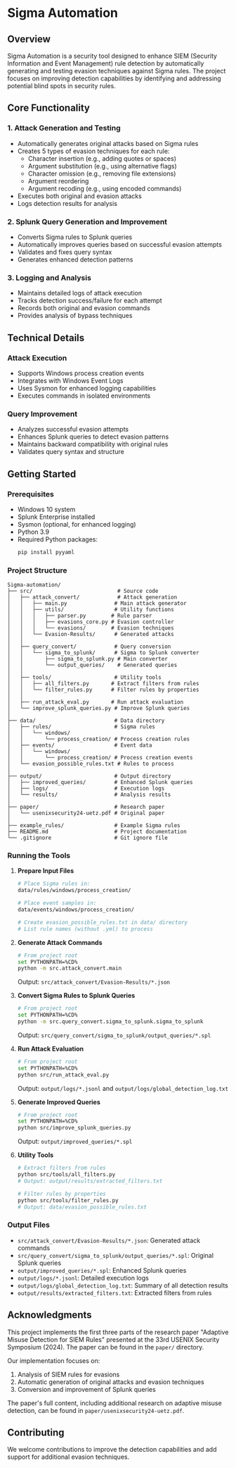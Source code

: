 # Sigma Automation

## Overview
Sigma Automation is a security tool designed to enhance SIEM (Security Information and Event Management) rule detection by automatically generating and testing evasion techniques against Sigma rules. The project focuses on improving detection capabilities by identifying and addressing potential blind spots in security rules.

## Core Functionality

### 1. Attack Generation and Testing
- Automatically generates original attacks based on Sigma rules
- Creates 5 types of evasion techniques for each rule:
  - Character insertion (e.g., adding quotes or spaces)
  - Argument substitution (e.g., using alternative flags)
  - Character omission (e.g., removing file extensions)
  - Argument reordering
  - Argument recoding (e.g., using encoded commands)
- Executes both original and evasion attacks
- Logs detection results for analysis

### 2. Splunk Query Generation and Improvement
- Converts Sigma rules to Splunk queries
- Automatically improves queries based on successful evasion attempts
- Validates and fixes query syntax
- Generates enhanced detection patterns

### 3. Logging and Analysis
- Maintains detailed logs of attack execution
- Tracks detection success/failure for each attempt
- Records both original and evasion commands
- Provides analysis of bypass techniques

## Technical Details

### Attack Execution
- Supports Windows process creation events
- Integrates with Windows Event Logs
- Uses Sysmon for enhanced logging capabilities
- Executes commands in isolated environments

### Query Improvement
- Analyzes successful evasion attempts
- Enhances Splunk queries to detect evasion patterns
- Maintains backward compatibility with original rules
- Validates query syntax and structure

## Getting Started

### Prerequisites
- Windows 10 system
- Splunk Enterprise installed
- Sysmon (optional, for enhanced logging)
- Python 3.9
- Required Python packages:
  ```bash
  pip install pyyaml
  ```

### Project Structure
```
Sigma-automation/
├── src/                           # Source code
│   ├── attack_convert/            # Attack generation
│   │   ├── main.py               # Main attack generator
│   │   ├── utils/                # Utility functions
│   │   │   ├── parser.py        # Rule parser
│   │   │   ├── evasions_core.py # Evasion controller
│   │   │   └── evasions/        # Evasion techniques
│   │   └── Evasion-Results/      # Generated attacks
│   │
│   ├── query_convert/            # Query conversion
│   │   └── sigma_to_splunk/      # Sigma to Splunk converter
│   │       ├── sigma_to_splunk.py # Main converter
│   │       └── output_queries/    # Generated queries
│   │
│   ├── tools/                    # Utility tools
│   │   ├── all_filters.py       # Extract filters from rules
│   │   └── filter_rules.py      # Filter rules by properties
│   │
│   ├── run_attack_eval.py       # Run attack evaluation
│   └── improve_splunk_queries.py # Improve Splunk queries
│
├── data/                         # Data directory
│   ├── rules/                    # Sigma rules
│   │   └── windows/
│   │       └── process_creation/ # Process creation rules
│   ├── events/                   # Event data
│   │   └── windows/
│   │       └── process_creation/ # Process creation events
│   └── evasion_possible_rules.txt # Rules to process
│
├── output/                       # Output directory
│   ├── improved_queries/         # Enhanced Splunk queries
│   ├── logs/                     # Execution logs
│   └── results/                  # Analysis results
│
├── paper/                        # Research paper
│   └── usenixsecurity24-uetz.pdf # Original paper
│
├── example_rules/                # Example Sigma rules
├── README.md                     # Project documentation
└── .gitignore                    # Git ignore file
```

### Running the Tools

1. **Prepare Input Files**
   ```bash
   # Place Sigma rules in:
   data/rules/windows/process_creation/
   
   # Place event samples in:
   data/events/windows/process_creation/
   
   # Create evasion_possible_rules.txt in data/ directory
   # List rule names (without .yml) to process
   ```

2. **Generate Attack Commands**
   ```bash
   # From project root
   set PYTHONPATH=%CD%
   python -m src.attack_convert.main
   ```
   Output: `src/attack_convert/Evasion-Results/*.json`

3. **Convert Sigma Rules to Splunk Queries**
   ```bash
   # From project root
   set PYTHONPATH=%CD%
   python -m src.query_convert.sigma_to_splunk.sigma_to_splunk
   ```
   Output: `src/query_convert/sigma_to_splunk/output_queries/*.spl`

4. **Run Attack Evaluation**
   ```bash
   # From project root
   set PYTHONPATH=%CD%
   python src/run_attack_eval.py
   ```
   Output: `output/logs/*.jsonl` and `output/logs/global_detection_log.txt`

5. **Generate Improved Queries**
   ```bash
   # From project root
   set PYTHONPATH=%CD%
   python src/improve_splunk_queries.py
   ```
   Output: `output/improved_queries/*.spl`

6. **Utility Tools**
   ```bash
   # Extract filters from rules
   python src/tools/all_filters.py
   # Output: output/results/extracted_filters.txt
   
   # Filter rules by properties
   python src/tools/filter_rules.py
   # Output: data/evasion_possible_rules.txt
   ```

### Output Files
- `src/attack_convert/Evasion-Results/*.json`: Generated attack commands
- `src/query_convert/sigma_to_splunk/output_queries/*.spl`: Original Splunk queries
- `output/improved_queries/*.spl`: Enhanced Splunk queries
- `output/logs/*.jsonl`: Detailed execution logs
- `output/logs/global_detection_log.txt`: Summary of all detection results
- `output/results/extracted_filters.txt`: Extracted filters from rules

## Acknowledgments
This project implements the first three parts of the research paper "Adaptive Misuse Detection for SIEM Rules" presented at the 33rd USENIX Security Symposium (2024). The paper can be found in the `paper/` directory.

Our implementation focuses on:
1. Analysis of SIEM rules for evasions
2. Automatic generation of original attacks and evasion techniques
3. Conversion and improvement of Splunk queries

The paper's full content, including additional research on adaptive misuse detection, can be found in `paper/usenixsecurity24-uetz.pdf`.

## Contributing
We welcome contributions to improve the detection capabilities and add support for additional evasion techniques.